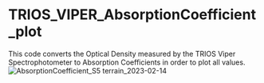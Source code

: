 # TRIOS_VIPER_AbsorptionCoefficient_plot
This code converts the Optical Density measured by the TRIOS Viper Spectrophotometer to Absorption Coefficients in order to plot all values.
![AbsorptionCoefficient_S5 terrain_2023-02-14](https://user-images.githubusercontent.com/92572325/220493701-644a94e8-89d8-4986-980a-cf6a5fdc93ae.jpg)

